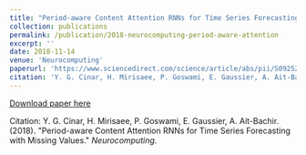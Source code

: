```yaml
---
title: "Period-aware Content Attention RNNs for Time Series Forecasting with Missing Values"
collection: publications
permalink: /publication/2018-neurocomputing-period-aware-attention
excerpt: ''
date: 2018-11-14
venue: 'Neurocomputing'
paperurl: 'https://www.sciencedirect.com/science/article/abs/pii/S0925231218306751'
citation: 'Y. G. Cinar, H. Mirisaee, P. Goswami, E. Gaussier, A. Ait-Bachir. (2018). &quot;Period-aware Content Attention RNNs for Time Series Forecasting with Missing Values.&quot; <i>Neurocomputing</i>.'
---
```


[Download paper here](https://www.researchgate.net/publication/325470886_Period-aware_Content_Attention_RNNs_for_Time_Series_Forecasting_with_Missing_Values)

Citation: Y. G. Cinar, H. Mirisaee, P. Goswami, E. Gaussier, A. Ait-Bachir. (2018). "Period-aware Content Attention RNNs for Time Series Forecasting with Missing Values." <i>Neurocomputing</i>.
